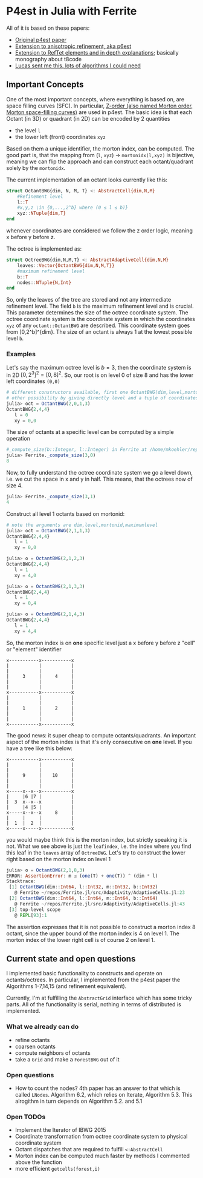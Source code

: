 # P4est in Julia with Ferrite

All of it is based on these papers:

- [Original p4est paper](https://p4est.github.io/papers/BursteddeWilcoxGhattas11.pdf)
- [Extension to anisotropic refinement, aka p6est](https://epubs.siam.org/doi/10.1137/140974407)
- [Extension to RefTet elements and in depth explanations](https://bonndoc.ulb.uni-bonn.de/xmlui/handle/20.500.11811/7661); basically monography about t8code
- [Lucas sent me this, lots of algorithms I could need](https://epubs.siam.org/doi/epdf/10.1137/140970963)

## Important Concepts

One of the most important concepts, where everything is based on, are space filling curves (SFC).
In particular, [Z-order (also named Morton order, Morton space-filling curves)](https://en.wikipedia.org/wiki/Z-order_curve) are used in p4est.
The basic idea is that each Octant (in 3D) or quadrant (in 2D) can be encoded by 2 quantities

- the level `l`
- the lower left (front) coordinates `xyz`

Based on them a unique identifier, the morton index, can be computed.
The good part is, that the mapping from (`l`, `xyz`) -> `mortonidx(l,xyz)` is bijective, meaning we can flip the approach
and can construct each octant/quadrant solely by the `mortonidx`.

The current implementation of an octant looks currently like this:
```julia
struct OctantBWG{dim, N, M, T} <: AbstractCell{dim,N,M}
    #Refinement level
    l::T
    #x,y,z \in {0,...,2^b} where (0 ≤ l ≤ b)}
    xyz::NTuple{dim,T}
end
```
whenever coordinates are considered we follow the z order logic, meaning x before y before z.

The octree is implemented as:
```julia
struct OctreeBWG{dim,N,M,T} <: AbstractAdaptiveCell{dim,N,M}
    leaves::Vector{OctantBWG{dim,N,M,T}}
    #maximum refinement level 
    b::T
    nodes::NTuple{N,Int}
end
```
So, only the leaves of the tree are stored and not any intermediate refinement level.
The field `b` is the maximum refinement level and is crucial. This parameter determines the size of the octree coordinate system.
The octree coordinate system is the coordinate system in which the coordinates `xyz` of any `octant::OctantBWG` are described.
This coordinate system goes from [0,2^b]^{dim}. The size of an octant is always 1 at the lowest possible level `b`.

### Examples

Let's say the maximum octree level is $b=3$, then the coordinate system is in 2D $[0,2^3]^2 = [0, 8]^2$.
So, our root is on level 0 of size 8 and has the lower left coordinates `(0,0)`

```julia
# different constructors available, first one OctantBWG(dim,level,mortonid,maximumlevel)
# other possibility by giving directly level and a tuple of coordinates OctantBWG(level,(x,y))
julia> oct = OctantBWG(2,0,1,3)
OctantBWG{2,4,4}
   l = 0
   xy = 0,0
```
The size of octants at a specific level can be computed by a simple operation
```julia
#_compute_size(b::Integer, l::Integer) in Ferrite at /home/mkoehler/repos/Ferrite.jl/src/Adaptivity/AdaptiveCells.jl:375
julia> Ferrite._compute_size(3,0)
8
```
Now, to fully understand the octree coordinate system we go a level down, i.e. we cut the space in x and y in half.
This means, that the octrees now of size 4.
```julia
julia> Ferrite._compute_size(3,1)
4
```
Construct all level 1 octants based on mortonid:
```julia
# note the arguments are dim,level,mortonid,maximumlevel
julia> oct = OctantBWG(2,1,1,3)
OctantBWG{2,4,4}
   l = 1
   xy = 0,0

julia> o = OctantBWG(2,1,2,3)
OctantBWG{2,4,4}
   l = 1
   xy = 4,0

julia> o = OctantBWG(2,1,3,3)
OctantBWG{2,4,4}
   l = 1
   xy = 0,4

julia> o = OctantBWG(2,1,4,3)
OctantBWG{2,4,4}
   l = 1
   xy = 4,4
```

So, the morton index is on **one** specific level just a x before y before z "cell" or "element" identifier
```
x-----------x-----------x
|           |           |
|           |           |
|     3     |     4     |
|           |           |
|           |           |
x-----------x-----------x
|           |           |
|           |           |
|     1     |     2     |
|           |           |
|           |           |
x-----------x-----------x
```

The good news: it super cheap to compute octants/quadrants.
An important aspect of the morton index is that it's only consecutive on **one** level.
If you have a tree like this below:

```
x-----------x-----------x
|           |           |
|           |           |
|     9     |    10     |
|           |           |
|           |           |
x-----x--x--x-----------x
|     |6 |7 |           |
|  3  x--x--x           |
|     |4 |5 |           |
x-----x--x--x     8     |
|     |     |           |
|  1  |  2  |           |
x-----x-----x-----------x
```

you would maybe think this is the morton index, but strictly speaking it is not.
What we see above is just the `leafindex`, i.e. the index where you find this leaf in the `leaves` array of `OctreeBWG`.
Let's try to construct the lower right based on the morton index on level 1

```julia
julia> o = OctantBWG(2,1,8,3)
ERROR: AssertionError: m ≤ (one(T) + one(T)) ^ (dim * l)
Stacktrace:
 [1] OctantBWG(dim::Int64, l::Int32, m::Int32, b::Int32)
   @ Ferrite ~/repos/Ferrite.jl/src/Adaptivity/AdaptiveCells.jl:23
 [2] OctantBWG(dim::Int64, l::Int64, m::Int64, b::Int64)
   @ Ferrite ~/repos/Ferrite.jl/src/Adaptivity/AdaptiveCells.jl:43
 [3] top-level scope
   @ REPL[93]:1
```

The assertion expresses that it is not possible to construct a morton index 8 octant, since the upper bound of the morton index is 4 on level 1.
The morton index of the lower right cell is of course 2 on level 1.


## Current state and open questions

I implemented basic functionality to constructs and operate on octants/octrees.
In particular, I implemented from the p4est paper the Algorithms 1-7,14,15 (and refinement equivalent).

Currently, I'm at fulfilling the `AbstractGrid` interface which has some tricky parts.
All of the functionality is serial, nothing in terms of distributed is implemented.

### What we already can do
- refine octants
- coarsen octants
- compute neighbors of octants
- take a `Grid` and make a `ForestBWG` out of it

### Open questions
- How to count the nodes? 4th paper has an answer to that which is called `LNodes`.
Algorithm 6.2, which relies on Iterate, Algorithm 5.3. This alrogithm in turn depends on Algorithm 5.2. and 5.1 

### Open TODOs
- Implement the Iterator of IBWG 2015
- Coordinate transformation from octree coordinate system to physical coordinate system
- Octant dispatches that are required to fulfill `<:AbstractCell`
- Morton index can be computed much faster by methods I commented above the function
- more efficient `getcells(forest,i)`
